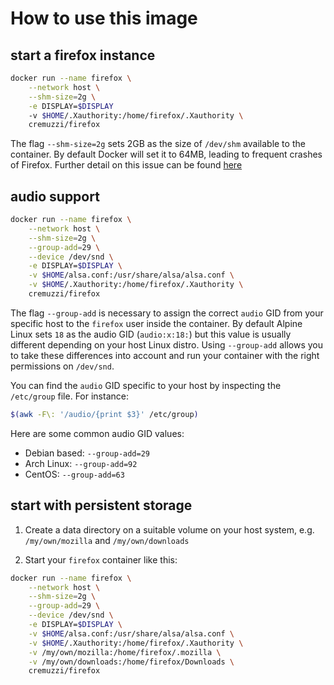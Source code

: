 # How to use this image

## start a firefox instance

```sh
docker run --name firefox \
    --network host \
    --shm-size=2g \
    -e DISPLAY=$DISPLAY
    -v $HOME/.Xauthority:/home/firefox/.Xauthority \
    cremuzzi/firefox
```

The flag `--shm-size=2g` sets 2GB as the size of `/dev/shm` available to the container.
By default Docker will set it to 64MB, leading to frequent crashes of Firefox.
Further detail on this issue can be found [here](https://bugzilla.mozilla.org/show_bug.cgi?id=1338771#c10)

## audio support

```sh
docker run --name firefox \
    --network host \
    --shm-size=2g \
    --group-add=29 \
    --device /dev/snd \
    -e DISPLAY=$DISPLAY \
    -v $HOME/alsa.conf:/usr/share/alsa/alsa.conf \
    -v $HOME/.Xauthority:/home/firefox/.Xauthority \
    cremuzzi/firefox
```

The flag `--group-add` is necessary to assign the correct `audio` GID from your specific host to the `firefox` user inside the container.
By default Alpine Linux sets `18` as the audio GID (`audio:x:18:`) but this value is usually different depending on your host Linux distro.
Using `--group-add` allows you to take these differences into account and run your container with the right permissions on `/dev/snd`.

You can find the `audio` GID specific to your host by inspecting the `/etc/group` file.
For instance:

```sh
$(awk -F\: '/audio/{print $3}' /etc/group)
```

Here are some common audio GID values:

* Debian based: `--group-add=29`
* Arch Linux: `--group-add=92`
* CentOS: `--group-add=63`

## start with persistent storage

1. Create a data directory on a suitable volume on your host system, e.g. `/my/own/mozilla` and `/my/own/downloads`

2. Start your `firefox` container like this:

```sh
docker run --name firefox \
    --network host \
    --shm-size=2g \
    --group-add=29 \
    --device /dev/snd \
    -e DISPLAY=$DISPLAY \
    -v $HOME/alsa.conf:/usr/share/alsa/alsa.conf \
    -v $HOME/.Xauthority:/home/firefox/.Xauthority \
    -v /my/own/mozilla:/home/firefox/.mozilla \
    -v /my/own/downloads:/home/firefox/Downloads \
    cremuzzi/firefox
```
